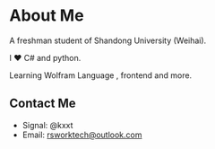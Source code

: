 # About Me

A freshman student of Shandong University (Weihai).

I :heart: C# and python.

Learning Wolfram Language , frontend and more.

## Contact Me

- Signal: @kxxt
- Email: rsworktech@outlook.com
